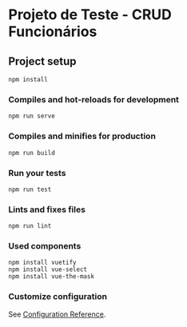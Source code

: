 # Projeto de Teste - CRUD Funcionários

## Project setup
```
npm install
```

### Compiles and hot-reloads for development
```
npm run serve
```

### Compiles and minifies for production
```
npm run build
```

### Run your tests
```
npm run test
```

### Lints and fixes files
```
npm run lint
```

### Used components
```
npm install vuetify
npm install vue-select
npm install vue-the-mask
```

### Customize configuration
See [Configuration Reference](https://cli.vuejs.org/config/).
